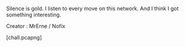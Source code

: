 Silence is gold. I listen to every move on this network. And I think I got something interesting.

Creator : MrErne / Nofix

[chall.pcapng]
